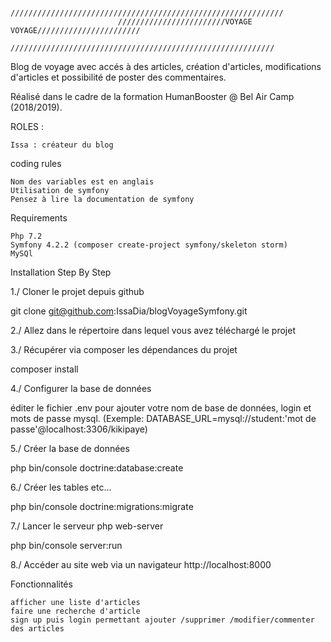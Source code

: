 
                            /////////////////////////////////////////////////////////////
                            ////////////////////////VOYAGE VOYAGE///////////////////////
                            ///////////////////////////////////////////////////////////

Blog de voyage avec accés à des articles, création d'articles, modifications d'articles et 
possibilité de poster des commentaires.

Réalisé dans le cadre de la formation HumanBooster @ Bel Air Camp (2018/2019).

ROLES :

    Issa : créateur du blog

coding rules

    Nom des variables est en anglais
    Utilisation de symfony
    Pensez à lire la documentation de symfony

Requirements

    Php 7.2
    Symfony 4.2.2 (composer create-project symfony/skeleton storm)
    MySQl

Installation Step By Step

1./ Cloner le projet depuis github

 git clone git@github.com:IssaDia/blogVoyageSymfony.git

2./ Allez dans le répertoire dans lequel vous avez téléchargé le projet


3./ Récupérer via composer les dépendances du projet

composer install

4./ Configurer la base de données 

éditer le fichier .env pour ajouter votre nom de base de données, login et mots de passe mysql. 
(Exemple: DATABASE_URL=mysql://student:'mot de passe'@localhost:3306/kikipaye)

5./ Créer la base de données

 php bin/console doctrine:database:create

6./ Créer les tables etc...

 php bin/console doctrine:migrations:migrate

7./ Lancer le serveur php web-server

php bin/console server:run

8./ Accéder au site web via un navigateur http://localhost:8000


Fonctionnalités

    afficher une liste d'articles
    faire une recherche d'article
    sign up puis login permettant ajouter /supprimer /modifier/commenter des articles
    
    

    



